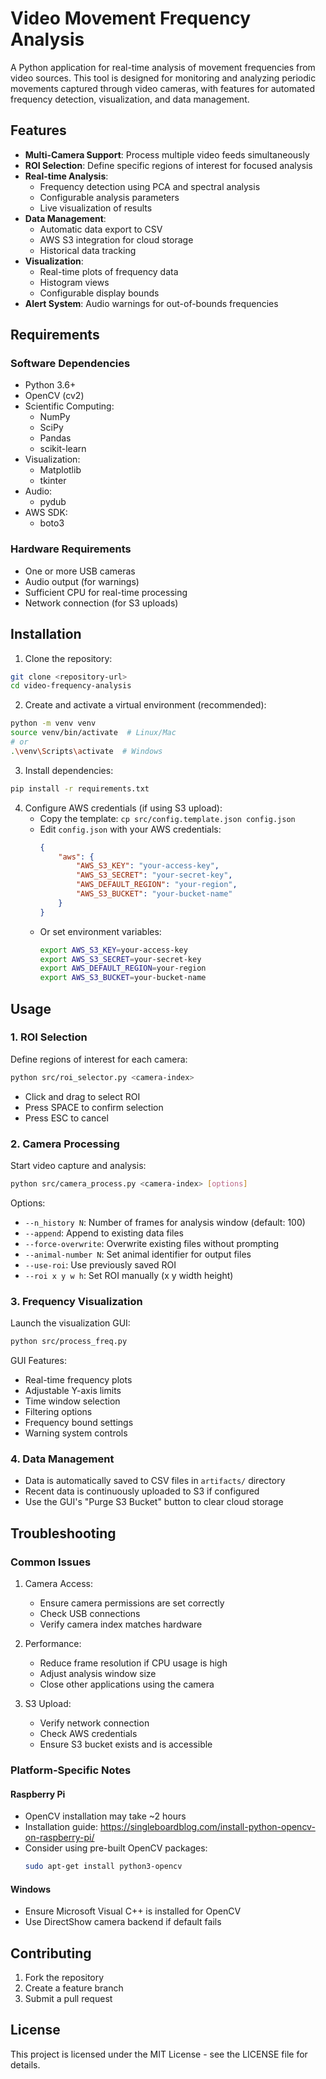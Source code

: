 # Video Movement Frequency Analysis

A Python application for real-time analysis of movement frequencies from video sources. This tool is designed for monitoring and analyzing periodic movements captured through video cameras, with features for automated frequency detection, visualization, and data management.

## Features

- **Multi-Camera Support**: Process multiple video feeds simultaneously
- **ROI Selection**: Define specific regions of interest for focused analysis
- **Real-time Analysis**:
  - Frequency detection using PCA and spectral analysis
  - Configurable analysis parameters
  - Live visualization of results
- **Data Management**:
  - Automatic data export to CSV
  - AWS S3 integration for cloud storage
  - Historical data tracking
- **Visualization**:
  - Real-time plots of frequency data
  - Histogram views
  - Configurable display bounds
- **Alert System**: Audio warnings for out-of-bounds frequencies

## Requirements

### Software Dependencies
- Python 3.6+
- OpenCV (cv2)
- Scientific Computing:
  - NumPy
  - SciPy
  - Pandas
  - scikit-learn
- Visualization:
  - Matplotlib
  - tkinter
- Audio:
  - pydub
- AWS SDK:
  - boto3

### Hardware Requirements
- One or more USB cameras
- Audio output (for warnings)
- Sufficient CPU for real-time processing
- Network connection (for S3 uploads)

## Installation

1. Clone the repository:
```bash
git clone <repository-url>
cd video-frequency-analysis
```

2. Create and activate a virtual environment (recommended):
```bash
python -m venv venv
source venv/bin/activate  # Linux/Mac
# or
.\venv\Scripts\activate  # Windows
```

3. Install dependencies:
```bash
pip install -r requirements.txt
```

4. Configure AWS credentials (if using S3 upload):
   - Copy the template: `cp src/config.template.json config.json`
   - Edit `config.json` with your AWS credentials:
     ```json
     {
         "aws": {
             "AWS_S3_KEY": "your-access-key",
             "AWS_S3_SECRET": "your-secret-key",
             "AWS_DEFAULT_REGION": "your-region",
             "AWS_S3_BUCKET": "your-bucket-name"
         }
     }
     ```
   - Or set environment variables:
     ```bash
     export AWS_S3_KEY=your-access-key
     export AWS_S3_SECRET=your-secret-key
     export AWS_DEFAULT_REGION=your-region
     export AWS_S3_BUCKET=your-bucket-name
     ```

## Usage

### 1. ROI Selection
Define regions of interest for each camera:
```bash
python src/roi_selector.py <camera-index>
```
- Click and drag to select ROI
- Press SPACE to confirm selection
- Press ESC to cancel

### 2. Camera Processing
Start video capture and analysis:
```bash
python src/camera_process.py <camera-index> [options]
```

Options:
- `--n_history N`: Number of frames for analysis window (default: 100)
- `--append`: Append to existing data files
- `--force-overwrite`: Overwrite existing files without prompting
- `--animal-number N`: Set animal identifier for output files
- `--use-roi`: Use previously saved ROI
- `--roi x y w h`: Set ROI manually (x y width height)

### 3. Frequency Visualization
Launch the visualization GUI:
```bash
python src/process_freq.py
```

GUI Features:
- Real-time frequency plots
- Adjustable Y-axis limits
- Time window selection
- Filtering options
- Frequency bound settings
- Warning system controls

### 4. Data Management
- Data is automatically saved to CSV files in `artifacts/` directory
- Recent data is continuously uploaded to S3 if configured
- Use the GUI's "Purge S3 Bucket" button to clear cloud storage

## Troubleshooting

### Common Issues
1. Camera Access:
   - Ensure camera permissions are set correctly
   - Check USB connections
   - Verify camera index matches hardware

2. Performance:
   - Reduce frame resolution if CPU usage is high
   - Adjust analysis window size
   - Close other applications using the camera

3. S3 Upload:
   - Verify network connection
   - Check AWS credentials
   - Ensure S3 bucket exists and is accessible

### Platform-Specific Notes

#### Raspberry Pi
- OpenCV installation may take ~2 hours
- Installation guide: https://singleboardblog.com/install-python-opencv-on-raspberry-pi/
- Consider using pre-built OpenCV packages:
  ```bash
  sudo apt-get install python3-opencv
  ```

#### Windows
- Ensure Microsoft Visual C++ is installed for OpenCV
- Use DirectShow camera backend if default fails

## Contributing

1. Fork the repository
2. Create a feature branch
3. Submit a pull request

## License

This project is licensed under the MIT License - see the LICENSE file for details.
